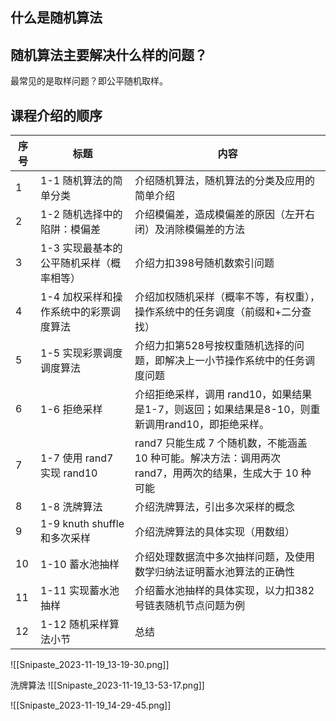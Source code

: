 ## 什么是随机算法


## 随机算法主要解决什么样的问题？

最常见的是取样问题？即公平随机取样。

## 课程介绍的顺序

| 序号 | 标题                                     | 内容                                                                                                      |
| ---- | ---------------------------------------- | --------------------------------------------------------------------------------------------------------- |
| 1    | 1-1 随机算法的简单分类                   | 介绍随机算法，随机算法的分类及应用的简单介绍                                                              |
| 2    | 1-2 随机选择中的陷阱：模偏差             | 介绍模偏差，造成模偏差的原因（左开右闭）及消除模偏差的方法                                                |
| 3    | 1-3 实现最基本的公平随机采样（概率相等） | 介绍力扣398号随机数索引问题                                                                               |
| 4    | 1-4 加权采样和操作系统中的彩票调度算法   | 介绍加权随机采样（概率不等，有权重），操作系统中的任务调度（前缀和+二分查找）                             |
| 5    | 1-5 实现彩票调度调度算法                 | 介绍力扣第528号按权重随机选择的问题，即解决上一小节操作系统中的任务调度问题                               |
| 6    | 1-6 拒绝采样                             | 介绍拒绝采样，调用 rand10，如果结果是1-7，则返回；如果结果是8-10，则重新调用rand10，即拒绝采样。          |
| 7    | 1-7 使用 rand7 实现 rand10               | rand7 只能生成 7 个随机数，不能涵盖 10 种可能。解决方法：调用两次 rand7，用两次的结果，生成大于 10 种可能 |
| 8    | 1-8 洗牌算法                             | 介绍洗牌算法，引出多次采样的概念                                                                          |
| 9    | 1-9 knuth shuffle 和多次采样             | 介绍洗牌算法的具体实现（用数组）                                                                          |
| 10   | 1-10 蓄水池抽样                          | 介绍处理数据流中多次抽样问题，及使用数学归纳法证明蓄水池算法的正确性                                      |
| 11   | 1-11 实现蓄水池抽样                      | 介绍蓄水池抽样的具体实现，以力扣382号链表随机节点问题为例                                                 |
| 12   | 1-12 随机采样算法小节                    | 总结                                                                                                          |


![[Snipaste_2023-11-19_13-19-30.png]]

洗牌算法
![[Snipaste_2023-11-19_13-53-17.png]]

![[Snipaste_2023-11-19_14-29-45.png]]